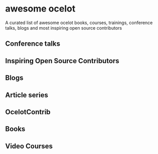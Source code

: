 # awesome ocelot
A curated list of awesome ocelot books, courses, trainings, conference talks, blogs and most inspiring open source contributors

## Conference talks

## Inspiring Open Source Contributors

## Blogs

## Article series

## OcelotContrib

## Books

## Video Courses
